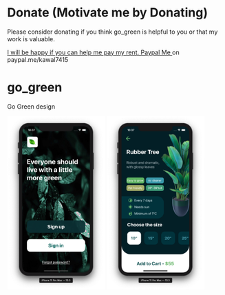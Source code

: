 # Donate (Motivate me by Donating)

Please consider donating if you think go_green is helpful to you or that my work is valuable.

[I will be happy if you can help me pay my rent. Paypal Me ](https://www.paypal.me/kawal7415) on paypal.me/kawal7415

# go_green

Go Green design

<img src="go_green_1.png" width="45%" height="45%"> <img src="go_green_2.png" width="45%" height="45%">
